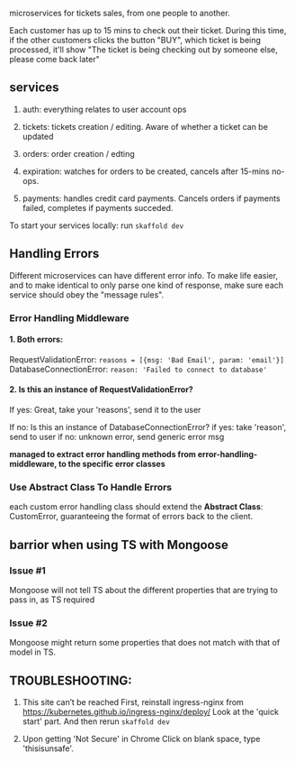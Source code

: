 microservices for tickets sales, from one people to another.

Each customer has up to 15 mins to check out their ticket. During this time, if the other customers clicks the button "BUY", which ticket is being processed, it'll show "The ticket is being checking out by someone else, please come back later"

## services
1. auth: 
everything relates to user account ops

2. tickets:
tickets creation / editing. Aware of whether a ticket can be updated

3. orders:
order creation / edting

4. expiration:
watches for orders to be created, cancels after 15-mins no-ops.

5. payments:
handles credit card payments. Cancels orders if payments failed, completes if payments succeded.

To start your services locally:
run `skaffold dev`

## Handling Errors
Different microservices can have different error info. To make life easier, and to make identical to only parse one kind of response, make sure each service should obey the "message rules".

### Error Handling Middleware

#### 1. Both errors:
RequestValidationError: `reasons = [{msg: 'Bad Email', param: 'email'}]`
DatabaseConnectionError: `reason: 'Failed to connect to database'`

#### 2. Is this an instance of RequestValidationError?
If yes: 
    Great, take your 'reasons', send it to the user

If no: 
    Is this an instance of DatabaseConnectionError? 
        if yes:
            take 'reason', send to user
        if no:
            unknown error, send generic error msg

**managed to extract error handling methods from error-handling-middleware, to the specific error classes**

### Use Abstract Class To Handle Errors
each custom error handling class should extend the **Abstract Class**: CustomError, guaranteeing the format of errors back to the client.

## barrior when using TS with Mongoose
### Issue #1
Mongoose will not tell TS about the different properties that are trying to pass in, as TS required

### Issue #2
Mongoose might return some properties that does not match with that of model in TS.

## TROUBLESHOOTING:
1. This site can’t be reached
First, reinstall ingress-nginx from https://kubernetes.github.io/ingress-nginx/deploy/
Look at the 'quick start' part.
And then rerun `skaffold dev`

2. Upon getting 'Not Secure' in Chrome
Click on blank space, type 'thisisunsafe'.
